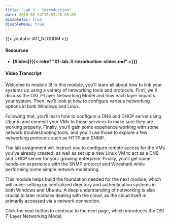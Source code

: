 ```yaml
---
title: "Lab 3 - Introduction"
date: 2018-08-24T10:53:26-05:00
disableToc: true
disableMenu: true
---
```


{{< youtube iA1t_NLO0DM >}}

#### Resources

* **[Slides]({{< relref "01-lab-3-introduction-slides.md" >}})**

#### Video Transcript

Welcome to module 3! In this module, you'll learn all about how to link your systems up using a variety of networking tools and protocols. First, we'll discuss the OSI 7-Layer Networking Model and how each layer impacts your system. Then, we'll look at how to configure various networking options in both Windows and Linux.

Following that, you'll learn how to configure a DNS and DHCP server using Ubuntu and connect your VMs to those services to make sure they are working properly. Finally, you'll gain some experience working with some network troubleshooting tools, and you'll use those to explore a few networking protocols such as HTTP and SNMP.

The lab assignment will instruct you to configure remote access for the VMs you've already created, as well as set up a new Linux VM to act as a DNS and DHCP server for your growing enterprise. Finally, you'll get some hands-on experience with the SNMP protocol and Wireshark while performing some simple network monitoring.

This module helps build the foundation needed for the next module, which will cover setting up centralized directory and authentication systems in both Windows and Ubuntu. A deep understanding of networking is also crucial to later modules dealing with the cloud, as the cloud itself is primarily accessed via a network connection.

Click the next button to continue to the next page, which introduces the OSI 7-Layer Networking Model.
